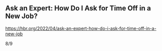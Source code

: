 ## Ask an Expert: How Do I Ask for Time Off in a New Job?

https://hbr.org/2022/04/ask-an-expert-how-do-i-ask-for-time-off-in-a-new-job

8/9